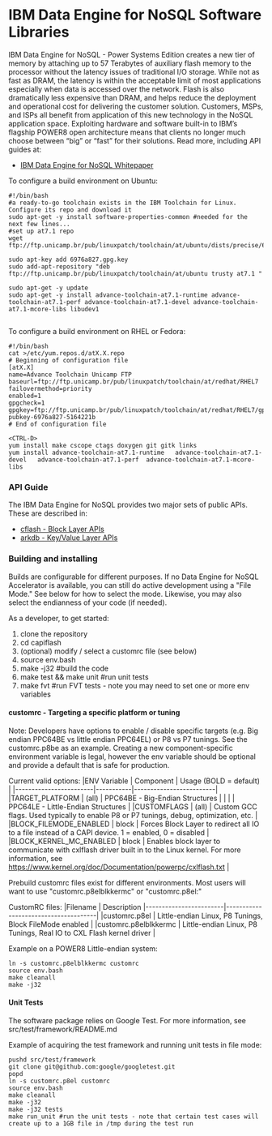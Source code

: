 IBM Data Engine for NoSQL Software Libraries
============================================

IBM Data Engine for NoSQL - Power Systems Edition creates a new tier of memory by attaching up to 57 Terabytes of auxiliary flash memory to the processor without the latency issues of traditional I/O storage. While not as fast as DRAM, the latency is within the acceptable limit of most applications especially when data is accessed over the network. Flash is also dramatically less expensive than DRAM, and helps reduce the deployment and operational cost for delivering the customer solution. Customers, MSPs, and ISPs all benefit from application of this new technology in the NoSQL application space. Exploiting hardware and software built-in to IBM’s flagship POWER8 open architecture means that clients no longer much choose between “big” or “fast” for their solutions.
Read more, including API guides at:

* [IBM Data Engine for NoSQL Whitepaper](http://ibm.biz/capiflash)

To configure a build environment on Ubuntu:
```
#!/bin/bash
#a ready-to-go toolchain exists in the IBM Toolchain for Linux. Configure its repo and download it
sudo apt-get -y install software-properties-common #needed for the next few lines...
#set up at7.1 repo
wget ftp://ftp.unicamp.br/pub/linuxpatch/toolchain/at/ubuntu/dists/precise/6976a827.gpg.key

sudo apt-key add 6976a827.gpg.key
sudo add-apt-repository "deb ftp://ftp.unicamp.br/pub/linuxpatch/toolchain/at/ubuntu trusty at7.1 "

sudo apt-get -y update
sudo apt-get -y install advance-toolchain-at7.1-runtime advance-toolchain-at7.1-perf advance-toolchain-at7.1-devel advance-toolchain-at7.1-mcore-libs libudev1
 
```

To configure a build environment on RHEL or Fedora:
```
#!/bin/bash
cat >/etc/yum.repos.d/atX.X.repo
# Beginning of configuration file
[atX.X]
name=Advance Toolchain Unicamp FTP
baseurl=ftp://ftp.unicamp.br/pub/linuxpatch/toolchain/at/redhat/RHEL7
failovermethod=priority
enabled=1
gpgcheck=1
gpgkey=ftp://ftp.unicamp.br/pub/linuxpatch/toolchain/at/redhat/RHEL7/gpg-pubkey-6976a827-5164221b
# End of configuration file

<CTRL-D>
yum install make cscope ctags doxygen git gitk links
yum install advance-toolchain-at7.1-runtime   advance-toolchain-at7.1-devel   advance-toolchain-at7.1-perf  advance-toolchain-at7.1-mcore-libs

```

### API Guide
The IBM Data Engine for NoSQL provides two major sets of public APIs. These are described in:
- [cflash - Block Layer APIs](src/block/README.md)
- [arkdb - Key/Value Layer APIs](src/kv/README.md)


### Building and installing

Builds are configurable for different purposes. If no Data Engine for NoSQL Accelerator is available, you can still do active development using a "File Mode." See below for how to select the mode. Likewise, you may also select the endianness of your code (if needed).

As a developer, to get started:
1. clone the repository
2. cd capiflash
3. (optional) modify / select a customrc file (see below)
4. source env.bash
5. make -j32 #build the code
6. make test && make unit #run unit tests
7. make fvt #run FVT tests - note you may need to set one or more env variables

#### customrc - Targeting a specific platform or tuning

Note: Developers have options to enable / disable specific targets (e.g. Big endian PPC64BE vs little endian PPC64EL) or P8 vs P7 tunings. See the customrc.p8be as an example. Creating a new component-specific environment variable is legal, however the env variable should be optional and provide a default that is safe for production.

Current valid options:
|ENV Variable            | Component | Usage (BOLD = default)  |
|------------------------|-----------|-------------------------|
|TARGET_PLATFORM         | (all)     | PPC64BE - Big-Endian Structures   |
|                        |           | PPC64LE - Little-Endian Structures |
|CUSTOMFLAGS             | (all)     | Custom GCC flags. Used typically to enable P8 or P7 tunings, debug, optimization, etc.  |
|BLOCK_FILEMODE_ENABLED  | block     | Forces Block Layer to redirect all IO to a file instead of a CAPI device. 1 = enabled, 0 = disabled  |
|BLOCK_KERNEL_MC_ENABLED | block     | Enables block layer to communicate with cxlflash driver built in to the Linux kernel. For more information, see https://www.kernel.org/doc/Documentation/powerpc/cxlflash.txt |

Prebuild customrc files exist for different environments. Most users will want to use "customrc.p8elblkkermc" or "customrc.p8el:"

CustomRC files:
|Filename                | Description
|------------------------|--------------------------------------|
|customrc.p8el           | Little-endian Linux, P8 Tunings, Block FileMode enabled |
|customrc.p8elblkkermc   | Little-endian Linux, P8 Tunings, Real IO to CXL Flash kernel driver |


Example on a POWER8 Little-endian system:
```
ln -s customrc.p8elblkkermc customrc
source env.bash
make cleanall
make -j32
```

#### Unit Tests

The software package relies on Google Test. For more information, see src/test/framework/README.md

Example of acquiring the test framework and running unit tests in file mode:
```
pushd src/test/framework
git clone git@github.com:google/googletest.git
popd
ln -s customrc.p8el customrc
source env.bash
make cleanall
make -j32
make -j32 tests
make run_unit #run the unit tests - note that certain test cases will create up to a 1GB file in /tmp during the test run

```
